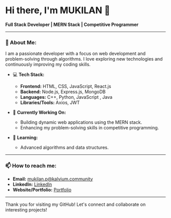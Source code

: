 # Hi there, I'm MUKILAN 👋

**Full Stack Developer | MERN Stack | Competitive Programmer**

---

### 🌟 About Me:
I am a passionate developer with a focus on web development and problem-solving through algorithms. I love exploring new technologies and continuously improving my coding skills.

- 💻 **Tech Stack:** 
  - **Frontend:** HTML, CSS, JavaScript, React.js
  - **Backend:** Node.js, Express.js, MongoDB
  - **Languages:** C++, Python, JavaScript , Java
  - **Libraries/Tools:** Axios, JWT
  
- 🔭 **Currently Working On:** 
  - Building dynamic web applications using the MERN stack.
  - Enhancing my problem-solving skills in competitive programming.
  
- 🌱 **Learning:**
  - Advanced algorithms and data structures.

---

### 📫 How to reach me:
- **Email:** mukilan.p@kalvium.community
- **LinkedIn:** [LinkedIn](https://www.linkedin.com/in/mukilan-p-/)
- **Website/Portfolio:** [Portfolio](https://fanciful-strudel-da2673.netlify.app/)

---

Thank you for visiting my GitHub! Let's connect and collaborate on interesting projects!

<!---
MUKILAN019/MUKILAN019 is a ✨ special ✨ repository because its `README.md` (this file) appears on your GitHub profile.
You can click the Preview link to take a look at your changes.
--->
